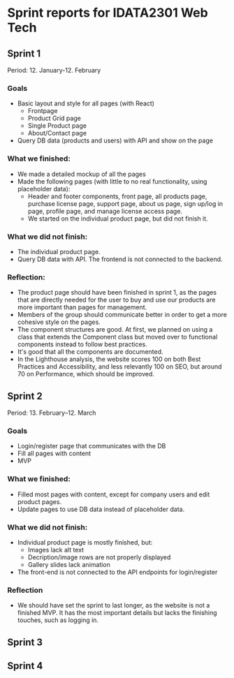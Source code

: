 # Sprint reports for IDATA2301 Web Tech

## Sprint 1

Period: 12. January-12. February

### Goals

- Basic layout and style for all pages (with React)
  - Frontpage
  - Product Grid page
  - Single Product page
  - About/Contact page
- Query DB data (products and users) with API and show on the page

### What we finished:

- We made a detailed mockup of all the pages
- Made the following pages (with little to no real functionality, using placeholder data):
  - Header and footer components, front page, all products page, purchase license page, support page, about us page, sign up/log in page, profile page, and manage license access page.
  - We started on the individual product page, but did not finish it.

### What we did not finish:

- The individual product page.
- Query DB data with API. The frontend is not connected to the backend.

### Reflection:

- The product page should have been finished in sprint 1, as the pages that are directly needed for the user to buy and use our products are more important than pages for management.
- Members of the group should communicate better in order to get a more cohesive style on the pages.
- The component structures are good. At first, we planned on using a class that extends the Component class but moved over to functional components instead to follow best practices.
- It's good that all the components are documented.
- In the Lighthouse analysis, the website scores 100 on both Best Practices and Accessibility, and less relevantly 100 on SEO, but around 70 on Performance, which should be improved.

## Sprint 2

Period: 13. February–12. March

### Goals

- Login/register page that communicates with the DB
- Fill all pages with content
- MVP

### What we finished:

- Filled most pages with content, except for company users and edit product pages.
- Update pages to use DB data instead of placeholder data.

### What we did not finish:

- Individual product page is mostly finished, but:
  - Images lack alt text
  - Decription/image rows are not properly displayed
  - Gallery slides lack animation
- The front-end is not connected to the API endpoints for login/register

### Reflection

- We should have set the sprint to last longer, as the website is not a finished MVP. It has the most important details but lacks the finishing touches, such as logging in.

## Sprint 3

## Sprint 4
